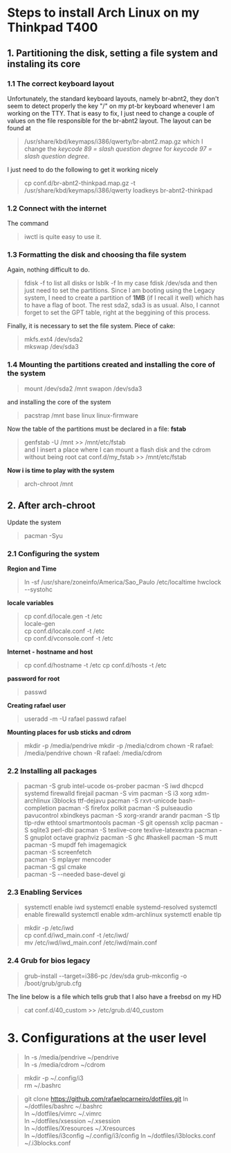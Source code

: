 # Steps to install Arch Linux on my Thinkpad T400

## 1. Partitioning the disk, setting a file system and instaling its core

### 1.1 The correct keyboard layout

Unfortunately, the standard keyboard layouts, namely br-abnt2, they
don't seem to detect properly the key "/" on my pt-br keyboard whenever
I am working on the TTY. That is easy to fix, I just need to change a
couple of values on the file responsible for the br-abnt2 layout. The
layout can be found at
> /usr/share/kbd/keymaps/i386/qwerty/br-abnt2.map.gz
which I change the *keycode 89 = slash question degree* for 
*keycode 97 = slash question degree*.

I just need to do the following to get it working nicely
> cp conf.d/br-abnt2-thinkpad.map.gz -t /usr/share/kbd/keymaps/i386/qwerty
> loadkeys br-abnt2-thinkpad

### 1.2 Connect with the internet

The command 
> iwctl
is quite easy to use it.

### 1.3 Formatting the disk and choosing tha file system
Again, nothing difficult to do.
> fdisk -f
to list all disks or
> lsblk -f
In my case
> fdisk /dev/sda
and then just need to set the partitions. Since I am booting using the
Legacy system, I need to create a partition of **1MB** (if I recall it
well) which has to have a flag of boot. The rest sda2, sda3 is as usual.
Also, I cannot forget to set the GPT table, right at the beggining of
this process.

Finally, it is necessary to set the file system. Piece of cake:
> mkfs.ext4 /dev/sda2                                                              
> mkswap /dev/sda3

### 1.4 Mounting the partitions created and installing the core of the system
> mount /dev/sda2 /mnt
> swapon /dev/sda3

and installing the core of the system
> pacstrap /mnt base linux linux-firmware

Now the table of the partitions must be declared in a file: **fstab**
> genfstab -U /mnt  >> /mnt/etc/fstab                                            
and I insert a place where I can mount a flash disk and the cdrom
without being root
> cat conf.d/my_fstab >> /mnt/etc/fstab

**Now i is time to play with the system**
> arch-chroot /mnt

## 2. After arch-chroot
Update the system
> pacman -Syu

### 2.1 Configuring the system
**Region and Time**
> ln -sf /usr/share/zoneinfo/America/Sao_Paulo /etc/localtime
> hwclock --systohc

**locale variables**
> cp conf.d/locale.gen    -t /etc                                                  
> locale-gen                                                                       
> cp conf.d/locale.conf   -t /etc                                                  
> cp conf.d/vconsole.conf -t /etc 

**Internet - hostname and host**
> cp conf.d/hostname      -t /etc
> cp conf.d/hosts         -t /etc

**password for root**
> passwd

**Creating rafael user**
> useradd -m -U rafael
> passwd rafael

**Mounting places for usb sticks and cdrom**
> mkdir -p /media/pendrive
> mkdir -p /media/cdrom
> chown -R rafael: /media/pendrive
> chown -R rafael: /media/cdrom

### 2.2 Installing all packages
> pacman -S  grub intel-ucode os-prober
> pacman -S  iwd dhcpcd systemd firewalld firejail
> pacman -S  vim
> pacman -S  i3 xorg xdm-archlinux i3blocks ttf-dejavu
> pacman -S  rxvt-unicode bash-completion
> pacman -S  firefox polkit
> pacman -S  pulseaudio pavucontrol xbindkeys
> pacman -S  xorg-xrandr arandr
> pacman -S  tlp tlp-rdw ethtool smartmontools
> pacman -S  git openssh xclip
> pacman -S  sqlite3 perl-dbi
> pacman -S  texlive-core texlive-latexextra
> pacman -S  gnuplot octave graphviz
> pacman -S  ghc #haskell
> pacman -S  mutt
> pacman -S  mupdf feh imagemagick                           
> pacman -S  screenfetch                                                
> pacman -S  mplayer mencoder                                           
> pacman -S  gsl cmake                                                  
> pacman -S  --needed base-devel gi



### 2.3 Enabling Services

> systemctl enable iwd
> systemctl enable systemd-resolved
> systemctl enable firewalld
> systemctl enable xdm-archlinux
> systemctl enable tlp

> mkdir -p /etc/iwd                                                                
> cp conf.d/iwd_main.conf -t /etc/iwd/                                             
> mv /etc/iwd/iwd_main.conf  /etc/iwd/main.conf           

### 2.4 Grub for bios legacy

> grub-install --target=i386-pc /dev/sda
> grub-mkconfig -o /boot/grub/grub.cfg

The line below is a file which tells grub that I also have a freebsd on
my HD
> cat conf.d/40_custom >> /etc/grub.d/40_custom

# 3. Configurations at the user level

> ln -s /media/pendrive ~/pendrive                                                    
> ln -s /media/cdrom    ~/cdrom                                                       
                                                                                      
> mkdir -p ~/.config/i3                                                               
> rm ~/.bashrc                                                                        
                                                                                    
> git clone https://github.com/rafaelpcarneiro/dotfiles.git
> ln ~/dotfiles/bashrc        ~/.bashrc                            
> ln ~/dotfiles/vimrc         ~/.vimrc                             
> ln ~/dotfiles/xsession      ~/.xsession                       
> ln ~/dotfiles/Xresources    ~/.Xresources                     
> ln ~/dotfiles/i3config      ~/.config/i3/config 
> ln ~/dotfiles/i3blocks.conf ~/.i3blocks.conf
